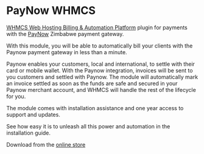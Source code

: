 # PayNow WHMCS
[WHMCS Web Hosting Billing & Automation Platform](https://www.whmcs.com/) plugin for payments with the [PayNow](https://paynow.co.zw) Zimbabwe payment gateway.

With this module, you will be able to automatically bill your clients with the Paynow payment gateway in less than a minute.

Paynow enables your customers, local and international, to settle with their card or mobile wallet. With the Paynow integration, invoices will be sent to you customers and settled with Paynow. The module will automatically mark an invoice settled as soon as the funds are safe and secured in your Paynow merchant account, and WHMCS will handle the rest of the lifecycle for you.

The module comes with installation assistance and one year access to support and updates.

See how easy it is to unleash all this power and automation in the installation guide.

Download from the [online store](http://sam.co.zw/downloads/paynow-whmcs-module/)
